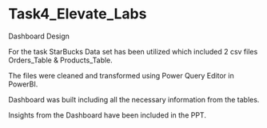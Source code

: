 # Task4_Elevate_Labs

Dashboard Design

For the task StarBucks Data set has been utilized which included 2 csv files Orders_Table & Products_Table.

The files were cleaned and transformed using Power Query Editor in PowerBI.

Dashboard was built including all the necessary information from the tables.

Insights from the Dashboard have been included in the PPT.

